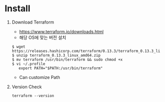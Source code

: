 # Install
1) Download Terraform
    * https://www.terraform.io/downloads.html
    * 해당 OS에 맞는 버전 설치
    ```shell script
    $ wget https://releases.hashicorp.com/terraform/0.13.3/terraform_0.13.3_linux_amd64.zip
    $ unzip terraform_0.13.3_linux_amd64.zip
    $ mv terraform /usr/bin/terraform && sudo chmod +x
    $ vi ~/.profile
       export PATH="$PATH:/usr/bin/terraform"
    ```
    * Can customize Path

2) Version Check
    ```shell script
    terraform --version
    ```





